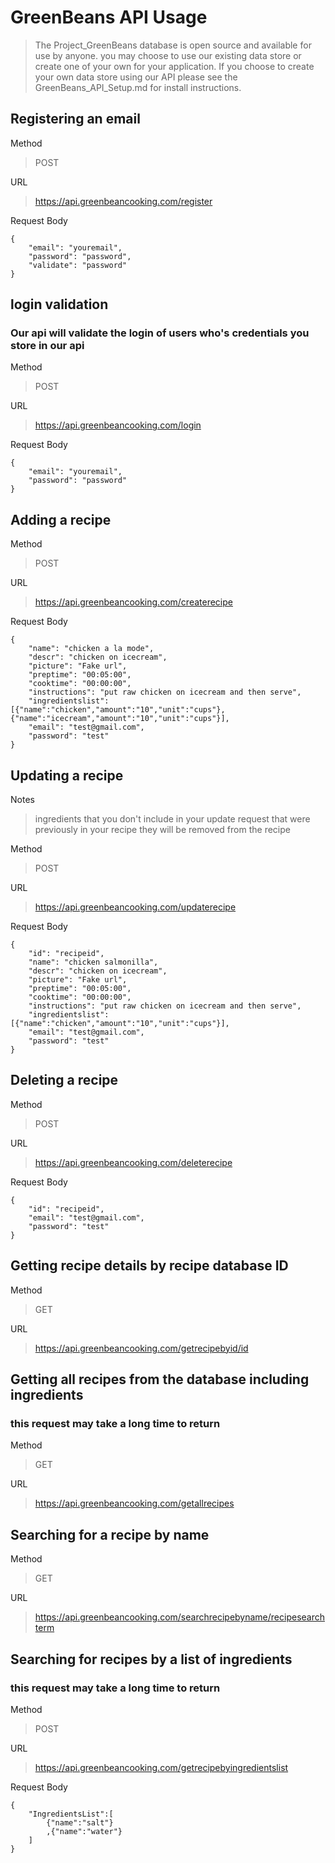 # GreenBeans API Usage #
>The Project_GreenBeans database is open source and available for use by anyone. you may choose to use our existing data store or create one of your own for your application. If you choose to create your own data store using our API please see the GreenBeans_API_Setup.md for install instructions.

## Registering an email ##
Method
>POST

URL
>https://api.greenbeancooking.com/register

Request Body
```
{
	"email": "youremail",
	"password": "password",
	"validate": "password"
}
```

## login validation ##
### Our api will validate the login of users who's credentials you store in our api ###
Method
>POST

URL
>https://api.greenbeancooking.com/login

Request Body
```
{
	"email": "youremail",
	"password": "password"
}
```
## Adding a recipe ##
Method
>POST

URL
>https://api.greenbeancooking.com/createrecipe

Request Body
```
{
    "name": "chicken a la mode",
    "descr": "chicken on icecream",
    "picture": "Fake url",
    "preptime": "00:05:00",
    "cooktime": "00:00:00",
    "instructions": "put raw chicken on icecream and then serve",
    "ingredientslist": [{"name":"chicken","amount":"10","unit":"cups"},{"name":"icecream","amount":"10","unit":"cups"}],
    "email": "test@gmail.com",
    "password": "test"
}
```

## Updating a recipe ##
Notes
>ingredients that you don't include in your update request that were previously in your recipe they will be removed from the recipe 

Method
>POST

URL
>https://api.greenbeancooking.com/updaterecipe

Request Body
```
{
    "id": "recipeid",
    "name": "chicken salmonilla",
    "descr": "chicken on icecream",
    "picture": "Fake url",
    "preptime": "00:05:00",
    "cooktime": "00:00:00",
    "instructions": "put raw chicken on icecream and then serve",
    "ingredientslist": [{"name":"chicken","amount":"10","unit":"cups"}],
    "email": "test@gmail.com",
    "password": "test"
}
```

## Deleting a recipe ##
Method
>POST

URL
>https://api.greenbeancooking.com/deleterecipe

Request Body
```
{
    "id": "recipeid",
    "email": "test@gmail.com",
    "password": "test"
}
```



## Getting recipe details by recipe database ID
Method
>GET

URL
>https://api.greenbeancooking.com/getrecipebyid/id


## Getting all recipes from the database including ingredients

### this request may take a long time to return

Method
>GET

URL
>https://api.greenbeancooking.com/getallrecipes


## Searching for a recipe by name
Method
>GET

URL
>https://api.greenbeancooking.com/searchrecipebyname/recipesearchterm



## Searching for recipes by a list of ingredients 

### this request may take a long time to return

Method
>POST

URL
>https://api.greenbeancooking.com/getrecipebyingredientslist

Request Body

```
{
    "IngredientsList":[
        {"name":"salt"}
        ,{"name":"water"}
    ]
}
```
